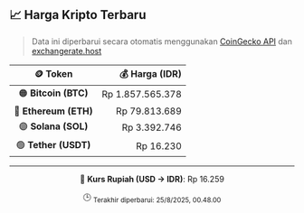

<!-- HARGA_KRIPTO -->
## 📈 Harga Kripto Terbaru

> Data ini diperbarui secara otomatis menggunakan [CoinGecko API](https://www.coingecko.com/) dan [exchangerate.host](https://exchangerate.host/)

<div align="center">

| 🪙 Token | 💰 Harga (IDR) |
|:------:|---------------:|
| 🟠 **Bitcoin (BTC)**   | Rp 1.857.565.378 |
| 🔵 **Ethereum (ETH)**  | Rp 79.813.689 |
| 🟣 **Solana (SOL)**    | Rp 3.392.746 |
| 🟢 **Tether (USDT)**   | Rp 16.230 |

---

💱 **Kurs Rupiah (USD → IDR)**: Rp 16.259

🕒 <sub>Terakhir diperbarui: 25/8/2025, 00.48.00</sub>

</div>
<!-- /HARGA_KRIPTO -->